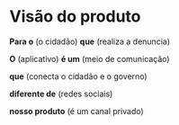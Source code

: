 # Visão do produto

**Para o** (o cidadão) **que** (realiza a denuncia)

**O** (aplicativo) **é um** (meio de comunicação)

**que** (conecta o cidadão e o governo)

**diferente de** (redes sociais)

**nosso produto** (é um canal privado)
